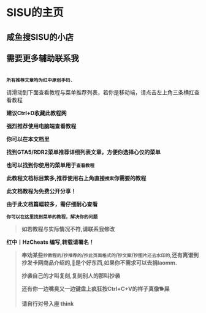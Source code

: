 # SISU的主页

咸鱼搜SISU的小店\
\
需要更多辅助联系我
---------

\
**`所有推荐文章均为红中原创手码.`**

请滑动到下面查看教程与菜单推荐列表，若你是移动端，请点击左上角三条横扛查看教程

**建议Ctrl+D收藏此教程网**

**强烈推荐使用电脑端查看教程**

**你可以在本文档里**

**找到GTA5/RDR2菜单推荐详细列表文章，方便你选择心仪的菜单**

**也可以找到你使用的菜单用于`查看教程`**

**此教程文档标目繁多,推荐使用右上角直接`搜索`你需要的教程**

**此文档教程为免费公开分享！**

**由于此文档篇幅较多，需仔细耐心查看**

**`你可以在这里找到菜单的教程，解决你的问题`**

> **如若教程与实际情况不符,请联系我修改**

**红中丨HzCheats 编写,转载请署名！**

> **奉劝某些`抄教程的`/`抄推荐的`/`抄此页面格式的`/`抄文案`/`抄图片还去水印的`,还有离谱到抄发卡网商品介绍的,🧠是个好东西,如果你不需求可以去捐laomm.**
>
> **抄袭自己的才叫复刻,复刻别人的那叫抄袭**
>
> **还有你一边嘴臭又一边键盘上疯狂按Ctrl+C+V的样子真像🐕屎**
>
> **请自行对号入座 think**
